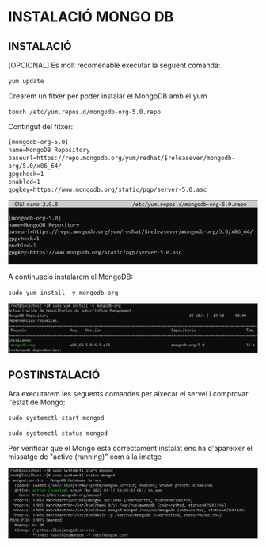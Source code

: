 # INSTALACIÓ MONGO DB

## INSTALACIÓ

[OPCIONAL] Es molt recomenable executar la seguent comanda:

`yum update`

Crearem un fitxer per poder instalar el MongoDB amb el yum

`touch /etc/yum.repos.d/mongodb-org-5.0.repo`

Contingut del fitxer:
```
[mongodb-org-5.0]
name=MongoDB Repository
baseurl=https://repo.mongodb.org/yum/redhat/$releasever/mongodb-org/5.0/x86_64/
gpgcheck=1
enabled=1
gpgkey=https://www.mongodb.org/static/pgp/server-5.0.asc
```

![ScreenShot](imgs/fitxer_instalacio.png)

A continuació instalarem el MongoDB:

`sudo yum install -y mongodb-org`

![ScreenShot](imgs/instalacio.png)

## POSTINSTALACIÓ

Ara executarem les seguents comandes per aixecar el servei i comprovar l'estat de Mongo:

`sudo systemctl start mongod`

`sudo systemctl status mongod`

Per verificar que el Mongo esta correctament instalat ens ha d'apareixer el missatge de "active (running)" com a la imatge

![ScreenShot](imgs/status.png)
